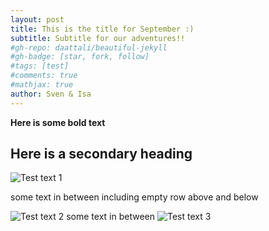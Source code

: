 ```yaml
---
layout: post
title: This is the title for September :)
subtitle: Subtitle for our adventures!!
#gh-repo: daattali/beautiful-jekyll
#gh-badge: [star, fork, follow]
#tags: [test]
#comments: true
#mathjax: true
author: Sven & Isa
---
```


**Here is some bold text**

## Here is a secondary heading

![Test text 1](Sven-vM.github.io/_posts/assets/img/crepe.jpg "Title 1")

some text in between including empty row above and below

![Test text 2](Sven-vM.github.io/tree/master/assets/img/two.jpg "Title twosis")
some text in between
![Test text 3](https://github.com/Sven-vM/Sven-vM.github.io/tree/master/assets/img/three.jpg "Titlesis 3")
